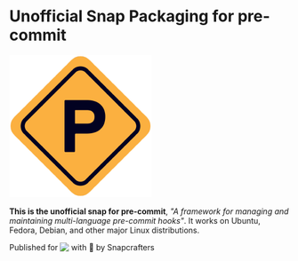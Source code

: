# Unofficial Snap Packaging for pre-commit
<!--
	Use the Staticaly service for easy access to in-repo pictures:
	https://www.staticaly.com/
-->
![Logo of pre-commit](gui/logo.256px.png "Logo of pre-commit")

**This is the unofficial snap for pre-commit**, *"A framework for managing and maintaining multi-language pre-commit hooks"*. It works on Ubuntu, Fedora, Debian, and other major Linux distributions.

<!-- Uncomment and modify this when you are provided a build status badge
[![Build Status Badge of the `pre-commit` Snap](https://build.snapcraft.io/badge/Lin-Buo-Ren/pre-commit-snap.svg "Build Status of the `pre-commit` snap")](https://build.snapcraft.io/user/Lin-Buo-Ren/pre-commit-snap)
-->

<!-- Uncomment and modify this when you have a screenshot
![Screenshot of the Snapped Application](local/screenshots/screenshot.png "Screenshot of the Snapped Application")
-->

Published for <img src="http://anything.codes/slack-emoji-for-techies/emoji/tux.png" align="top" width="24" /> with 💝 by Snapcrafters

<!-- Uncomment and modify this when you have published the snap to the Snap Store
## Installation
([Don't have snapd installed?](https://snapcraft.io/docs/core/install))

### In a Terminal
    # Install the snap #
    sudo snap install --channel=edge --devmode pre-commit
    #sudo snap install --channel=beta pre-commit
    #sudo snap install pre-commit
    
    # Connect the snap to essential security confinement interfaces #
    ## (Proper reasoning for connecting _plug_name_) ##
    sudo snap connect pre-commit:_plug_name_
    
    # Connect the snap to optional security confinement interfaces #
    ## (Proper reasoning for connecting _plug_name_) ##
    sudo snap connect pre-commit:_plug_name_
    
    # Launch the application #
    pre-commit
    snap run pre-commit # If you have another existing installation

### The Graphical Way
[![Get it from the Snap Store](https://snapcraft.io/static/images/badges/en/snap-store-black.svg)](https://snapcraft.io/pre-commit)
-->

<!-- Uncomment when you have test results
## What is Working
* [A list of functionallities that are verified working]

## What is NOT Working...yet 
Check out the [issue tracker](https://github.com/Lin-Buo-Ren/pre-commit-snap/issues) for known issues.
-->

<!-- Uncomment when you have initialized the URLs
## Support
* Report issues regarding using this snap to the issue tracker:  
  <https://github.com/Lin-Buo-Ren/pre-commit-snap/issues>
* You may also post on the Snapcraft Forum, under the `snap` topic category:  
  <https://forum.snapcraft.io/c/snap>
-->
